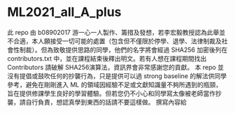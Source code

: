# ML2021_all_A_plus
此 repo 由 b08902017 游一心一人製作、籌措及發想，若李宏毅教授認為此舉並不合適，本人願接受一切可能的處置（包含但不僅限於停學、退學、法律制裁及社會性制裁）。但為致敬提供思路的同學，他們的名字將會經過 SHA256 加密後列在 contributors.txt 中，並在課程結束後釋出明文。若有人想在課程期間找出 Contributors 請破解 SHA256演算法，資訊界會非常感謝您的貢獻。  本 repo 並沒有提倡或鼓吹任何的抄襲行為，只是提供可以過 strong baseline 的解法供同學參考，避免在剛剛進入 ML 的領域因經驗不足或文獻知識量不夠所遇到的瓶頸，旨在提供修課學生良好的學習體驗。但若您仍不小心和同學寫太像被老師當作抄襲，請自行負責，想認真學到東西的話請不要這樣做。 撰寫內容給
